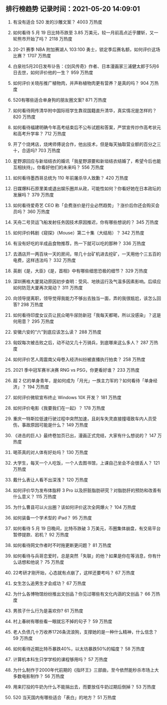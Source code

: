 
## 排行榜趋势 记录时间：2021-05-20 14:09:01
  
  1. 有没有适合 520 发的沙雕文案？ 4003 万热度
    
  2. 如何看待 5 月 19 日比特币跌至 3.85 万美元，较一月前高点近乎腰斩，又一轮熊市开始了吗？ 2118 万热度
    
  3. 20-21 赛季 NBA 附加赛湖人 103:100 勇士，锁定季后赛名额，如何评价这场比赛？ 1707 万热度
    
  4. 白泉社5月20日发布讣告：《剑风传奇》作者、日本漫画家三浦健太郎于5月6日去世，如何评价他的一生？ 959 万热度
    
  5. 如何评价关晓彤推广植物肉，并声称植物肉更有营养？是真的吗？ 904 万热度
    
  6. 520有哪些适合单身狗的朋友圈文案? 871 万热度
    
  7. 如何看待网传清华附中国际班学生靠双国籍直升清华，真实情况是怎样的？ 820 万热度
    
  8. 如何看待福建明确今年高考结束后不公布试题和答案，严禁宣传炒作高考状元和高考升学率？ 712 万热度
    
  9. 开了个烧烤店，烧烤师傅说合作，他出技术，但是每天抽取营业额的百分之三十，合适吗? 703 万热度
    
  10. 星野源回应与新垣结衣的婚讯「我星野源要和新垣结衣结婚了，希望今后也能互相扶持」，你看好他们的未来吗？ 556 万热度
    
  11. 如何看待墨西哥总统为 110 年前屠杀华人致歉？ 420 万热度
    
  12. 日媒爆料石原里美或退出娱乐圈并从政，可能性如何？你看好她在日本政坛的发展吗？ 379 万热度
    
  13. 如何看待爱奇艺 CEO 称「会费涨价是行业必然趋势」？涨价后你还会购买会员吗？ 360 万热度
    
  14. 天舟二号货运飞船发射任务因技术原因推迟，你有哪些想说的？ 345 万热度
    
  15. 如何评价韩剧《窥探》（Mouse）第二十集（大结局）？ 342 万热度
    
  16. 有没有好吃的半成品食物推荐，热一下就可以吃的那种？ 336 万热度
    
  17. 去酒店开一两百块一天的房间，带几十台矿机进去挖矿，一天用他个三五百的电费，这样违法吗？ 332 万热度
    
  18. 英剧《是，大臣》《是，首相》中有哪些细思恐极的细节？ 329 万热度
    
  19. 深圳赛格大厦晃动原因初步查明：受风、地铁运行及气温多因素影响。后续应如何防范大厦再次晃动？ 311 万热度
    
  20. 向领导提离职，领导觉得我能力不够出去独当一面，弄的我很尴尬，该怎么回答? 298 万热度
    
  21. 如何看待印度女议员让民众喝牛尿防新冠「我每天都喝，所以没感染」？这是何用意？ 295 万热度
    
  22. 安徽六安的“六”到底应该怎么读？ 288 万热度
    
  23. 匈奴每次被击败之后，动不动又几十万骑兵，到底哪来这么多人？ 287 万热度
    
  24. 如何评价艺人周震南父母卷入经济纠纷被直播执行拍卖？ 258 万热度
    
  25. 2021 季中冠军赛半决赛 RNG vs PSG，你更看好谁？ 233 万热度
    
  26. 超 2 亿的单身青年，是如何成为「月光」一族主力军的？如何看待「单身经济」？ 194 万热度
    
  27. 如何评价微软宣布终止 Windows 10X 开发？ 181 万热度
    
  28. 如何评价电影《我要我们在一起》？ 178 万热度
    
  29. 重庆一特斯拉低速行驶过程中突然加速，且刹车失灵直接撞墙致车内人员受伤，事故原因可能是什么？ 149 万热度
    
  30. 《进击的巨人》最终卷加页已出，漫画正式完结，大家有什么想说的？ 147 万热度
    
  31. 喝茶真的对人体有好处吗？ 130 万热度
    
  32. 大学生，每天一个人吃饭，一个人去图书馆，上课自己坐会不会很丢人？ 121 万热度
    
  33. 戴什么表让人看不出深浅？ 120 万热度
    
  34. 如何评价华为发布体脂秤 3 Pro 以及肝脏脂肪研究？对脂肪肝的预防和改善有什么意义？ 115 万热度
    
  35. 为什么曹县可以火出圈？该如何评价这次全网爆火？ 104 万热度
    
  36. 如何装备一个学术型的 iPad？ 95 万热度
    
  37. 如何看待 5 月 19 日晚间，比特币跌破 3 万美元，币圈集体崩盘，有交易平台暂停提款、宕机？ 92 万热度
    
  38. 如何看待网文作者时不时拖更断更问题？ 81 万热度
    
  39. 如何看待与兵哥恋爱时，总是突然「失联」的他？如果是你在等消息，你有什么话想和他说？ 75 万热度
    
  40. 22考研才刚开始，心态就有点崩了，这样还要考吗？ 67 万热度
    
  41. 女生怎么追男生才会成功？ 67 万热度
    
  42. 为什么各博物馆纷纷推出文创品？你见过哪些有文化内涵的文创品？ 66 万热度
    
  43. 男孩子什么行为是喜欢你? 61 万热度
    
  44. 村上春树有哪些看一眼就忘不掉的句子？ 59 万热度
    
  45. 老人负债几十万收养1726条流浪狗，支撑她的是一种什么精神，什么信念？ 59 万热度
    
  46. 如何看待近期比特币暴跌40%，以太坊暴跌50%的幅度？ 58 万热度
    
  47. 计算机本科生只学学校的课程够用吗？ 57 万热度
    
  48. 为什么制作于2000年代前期的《指环王》三部曲，至今依然能秒杀市场上大多数电影制作？ 56 万热度
    
  49. 用来打投的牛奶为什么不能捐出去，而要放任牛奶过期后倒掉？ 53 万热度
    
  50. 520 当天国内有哪些适合「表白」的地方？ 51 万热度
    